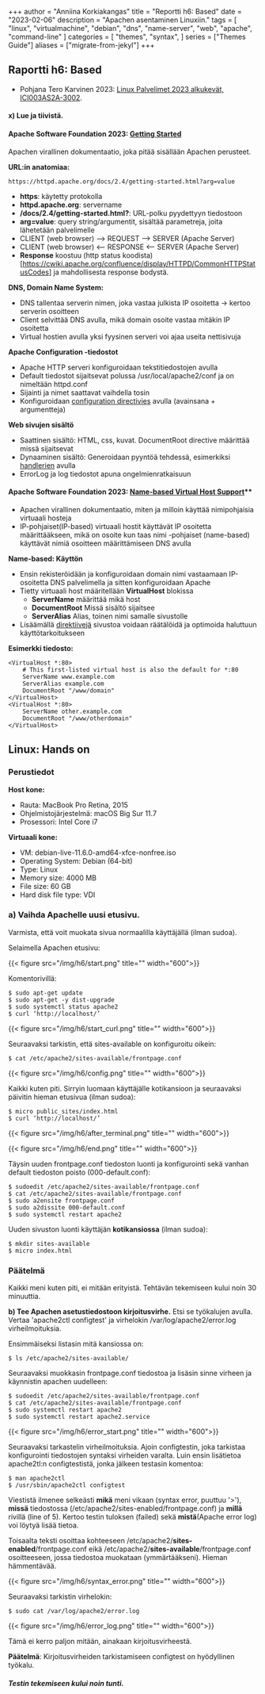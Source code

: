 +++
author = "Anniina Korkiakangas"
title = "Reportti h6: Based"
date = "2023-02-06"
description = "Apachen asentaminen Linuxiin."
tags = [
    "linux",
    "virtualmachine",
    "debian",
    "dns",
    "name-server",
    "web",
    "apache",
    "command-line"
]
categories = [
    "themes",
    "syntax",
]
series = ["Themes Guide"]
aliases = ["migrate-from-jekyl"]
+++

## **Raportti h6: Based**
- Pohjana Tero Karvinen 2023: [Linux Palvelimet 2023 alkukevät, ICI003AS2A-3002](https://terokarvinen.com/2023/linux-palvelimet-2023-alkukevat/).

#### **x) Lue ja tiivistä.** 
 
#### **Apache Software Foundation 2023**: [Getting Started](https://httpd.apache.org/docs/2.4/getting-started.html)

Apachen virallinen dokumentaatio, joka pitää sisällään Apachen perusteet.

**URL:in anatomiaa:**

    https://httpd.apache.org/docs/2.4/getting-started.html?arg=value

- **https**: käytetty protokolla
- **httpd.apache.org**: servername
- **/docs/2.4/getting-started.html?**: URL-polku pyydettyyn tiedostoon
- **arg=value**: query string/argumentit, sisältää parametreja, joita lähetetään palvelimelle
- CLIENT (web browser) --> REQUEST --> SERVER (Apache Server)
- CLIENT (web browser) <-- RESPONSE <-- SERVER (Apache Server)
 - **Response** koostuu (http status koodista)[https://cwiki.apache.org/confluence/display/HTTPD/CommonHTTPStatusCodes] ja mahdollisesta response bodystä.

**DNS, Domain Name System:**

- DNS tallentaa serverin nimen, joka vastaa julkista IP osoitetta -> kertoo serverin osoitteen
- Client selvittää DNS avulla, mikä domain osoite vastaa mitäkin IP osoitetta
- Virtual hostien avulla yksi fyysinen serveri voi ajaa useita nettisivuja
    
**Apache Configuration -tiedostot**

- Apache HTTP serveri konfiguroidaan tekstitiedostojen avulla
- Default tiedostot sijaitsevat polussa /usr/local/apache2/conf ja on nimeltään httpd.conf 
- Sijainti ja nimet saattavat vaihdella tosin
- Konfiguroidaan [configuration directivies](https://httpd.apache.org/docs/2.4/mod/quickreference.html) avulla (avainsana + argumentteja)

**Web sivujen sisältö**

- Saattinen sisältö: HTML, css, kuvat. DocumentRoot directive määrittää missä sijaitsevat
- Dynaaminen sisältö: Generoidaan pyyntöä tehdessä, esimerkiksi [handlerien](https://httpd.apache.org/docs/2.4/handler.html) avulla 
- ErrorLog ja log tiedostot apuna ongelmienratkaisuun

#### **Apache Software Foundation 2023**: [Name-based Virtual Host Support](https://httpd.apache.org/docs/current/vhosts/name-based.html)**

- Apachen virallinen dokumentaatio, miten ja milloin käyttää nimipohjaisia virtuaali hosteja
- IP-pohjaiset(IP-based) virtuaali hostit käyttävät IP osoitetta määrittääkseen, mikä on osoite kun taas nimi -pohjaiset (name-based) käyttävät nimiä osoitteen määrittämiseen DNS avulla 

**Name-based: Käyttön**

-  Ensin rekisteröidään ja konfiguroidaan domain nimi vastaamaan IP-osoitetta DNS palvelimella ja sitten konfiguroidaan Apache
- Tietty virtuaali host määritellään **VirtualHost** blokissa
    - **ServerName** määrittää mikä host 
    - **DocumentRoot** Missä sisältö sijaitsee
    - **ServerAlias** Alias, toinen nimi samalle sivustolle
- Lisäämällä [direktiivejä](https://httpd.apache.org/docs/2.4/mod/quickreference.html)  sivustoa voidaan räätälöidä ja optimoida haluttuun käyttötarkoitukseen

**Esimerkki tiedosto:** 

    <VirtualHost *:80>
        # This first-listed virtual host is also the default for *:80
        ServerName www.example.com
        ServerAlias example.com 
        DocumentRoot "/www/domain"
    </VirtualHost>
    <VirtualHost *:80>
        ServerName other.example.com
        DocumentRoot "/www/otherdomain"
    </VirtualHost>

## **Linux: Hands on**
### **Perustiedot** 

**Host kone:**
- Rauta: MacBook Pro Retina, 2015
- Ohjelmistojärjestelmä: macOS Big Sur 11.7
- Prosessori: Intel Core i7

**Virtuaali kone:**
- VM: debian-live-11.6.0-amd64-xfce-nonfree.iso
- Operating System: Debian (64-bit)
- Type: Linux
- Memory size: 4000 MB
- File size: 60 GB
- Hard disk file type: VDI

### **a) Vaihda Apachelle uusi etusivu.** 
Varmista, että voit muokata sivua normaalilla käyttäjällä (ilman sudoa).

Selaimella Apachen etusivu: 

{{< figure src="/img/h6/start.png" title="" width="600">}}

Komentorivillä:

    $ sudo apt-get update   
    $ sudo apt-get -y dist-upgrade
    $ sudo systemctl status apache2
    $ curl ‘http://localhost/’

{{< figure src="/img/h6/start_curl.png" title="" width="600">}}

Seuraavaksi tarkistin, että sites-available on konfiguroitu oikein:

    $ cat /etc/apache2/sites-available/frontpage.conf

{{< figure src="/img/h6/config.png" title="" width="600">}}

Kaikki kuten piti. Sirryin luomaan käyttäjälle kotikansioon ja seuraavaksi päivitin hieman etusivua (ilman sudoa):

    $ micro public_sites/index.html
    $ curl ‘http://localhost/’

{{< figure src="/img/h6/after_terminal.png" title="" width="600">}}
 
{{< figure src="/img/h6/end.png" title="" width="600">}}

Täysin uuden frontpage.conf tiedoston luonti ja konfigurointi sekä vanhan default tiedoston poisto (000-default.conf):

    $ sudoedit /etc/apache2/sites-available/frontpage.conf
    $ cat /etc/apache2/sites-available/frontpage.conf
    $ sudo a2ensite frontpage.conf
    $ sudo a2dissite 000-default.conf 
    $ sudo systemctl restart apache2

Uuden sivuston luonti käyttäjän **kotikansiossa** (ilman sudoa):

    $ mkdir sites-available
    $ micro index.html

### **Päätelmä**
Kaikki meni kuten piti, ei mitään erityistä. Tehtävän tekemiseen kului noin 30 minuuttia.

**b) Tee Apachen asetustiedostoon kirjoitusvirhe.** Etsi se työkalujen avulla. Vertaa 'apache2ctl configtest' ja virhelokin /var/log/apache2/error.log virheilmoituksia.

Ensimmäiseksi listasin mitä kansiossa on: 

    $ ls /etc/apache2/sites-available/

Seuraavaksi muokkasin frontpage.conf tiedostoa ja lisäsin sinne virheen ja käynnistin apachen uudelleen: 

    $ sudoedit /etc/apache2/sites-available/frontpage.conf
    $ cat /etc/apache2/sites-available/frontpage.conf
    $ sudo systemctl restart apache2
    $ sudo systemctl restart apache2.service

{{< figure src="/img/h6/error_start.png" title="" width="600">}}

Seuraavaksi tarkastelin virheilmoituksia. Ajoin configtestin, joka tarkistaa konfigurointi tiedostojen syntaksi virheiden varalta. Luin ensin lisätietoa apache2tl:n configtestistä, jonka jälkeen testasin komentoa:

    $ man apache2ctl
    $ /usr/sbin/apache2ctl configtest

Viestistä ilmenee selkeästi **mikä** meni vikaan (syntax error, puuttuu '>'), **missä** tiedostossa (/etc/apache2/sites-enabled/frontpage.conf) ja **millä** rivillä (line of 5). Kertoo testin tuloksen (failed) sekä **mistä**(Apache error log) voi löytyä lisää tietoa.

Toisaalta  teksti osoittaa kohteeseen /etc/apache2/**sites-enabled**/frontpage.conf eikä /etc/apache2/**sites-available**/frontpage.conf osoitteeseen, jossa tiedostoa muokataan (ymmärtääkseni). Hieman hämmentävää. 

{{< figure src="/img/h6/syntax_error.png" title="" width="600">}}

Seuraavaksi tarkistin virhelokin:

    $ sudo cat /var/log/apache2/error.log

{{< figure src="/img/h6/error_log.png" title="" width="600">}}

Tämä ei kerro paljon mitään, ainakaan kirjoitusvirheestä. 

**Päätelmä**: Kirjoitusvirheiden tarkistamiseen configtest on hyödyllinen työkalu. 

##### Testin tekemiseen kului noin tunti. 
